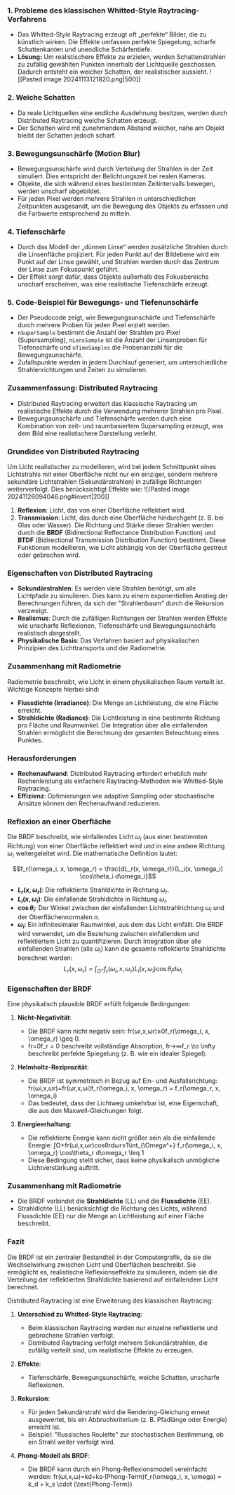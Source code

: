 ### 1. **Probleme des klassischen Whitted-Style Raytracing-Verfahrens**
   - Das Whitted-Style Raytracing erzeugt oft „perfekte“ Bilder, die zu künstlich wirken. Die Effekte umfassen perfekte Spiegelung, scharfe Schattenkanten und unendliche Schärfentiefe.
   - **Lösung:** Um realistischere Effekte zu erzielen, werden Schattenstrahlen zu zufällig gewählten Punkten innerhalb der Lichtquelle geschossen. Dadurch entsteht ein weicher Schatten, der realistischer aussieht.
![[Pasted image 20241113121820.png|500]]
### 2. **Weiche Schatten**
   - Da reale Lichtquellen eine endliche Ausdehnung besitzen, werden durch Distributed Raytracing weiche Schatten erzeugt.
   - Der Schatten wird mit zunehmendem Abstand weicher, nahe am Objekt bleibt der Schatten jedoch scharf.

### 3. **Bewegungsunschärfe (Motion Blur)**
   - Bewegungsunschärfe wird durch Verteilung der Strahlen in der Zeit simuliert. Dies entspricht der Belichtungszeit bei realen Kameras.
   - Objekte, die sich während eines bestimmten Zeitintervalls bewegen, werden unscharf abgebildet.
   - Für jeden Pixel werden mehrere Strahlen in unterschiedlichen Zeitpunkten ausgesandt, um die Bewegung des Objekts zu erfassen und die Farbwerte entsprechend zu mitteln.
### 4. **Tiefenschärfe**
   - Durch das Modell der „dünnen Linse“ werden zusätzliche Strahlen durch die Linsenfläche projiziert. Für jeden Punkt auf der Bildebene wird ein Punkt auf der Linse gewählt, und Strahlen werden durch das Zentrum der Linse zum Fokuspunkt geführt.
   - Der Effekt sorgt dafür, dass Objekte außerhalb des Fokusbereichs unscharf erscheinen, was eine realistische Tiefenschärfe erzeugt.
### 5. **Code-Beispiel für Bewegungs- und Tiefenunschärfe**
   - Der Pseudocode zeigt, wie Bewegungsunschärfe und Tiefenschärfe durch mehrere Proben für jeden Pixel erzielt werden.
   - `nSuperSample` bestimmt die Anzahl der Strahlen pro Pixel (Supersampling), `nLensSample` ist die Anzahl der Linsenproben für Tiefenschärfe und `nTimeSamples` die Probenanzahl für die Bewegungsunschärfe.
   - Zufallspunkte werden in jedem Durchlauf generiert, um unterschiedliche Strahlenrichtungen und Zeiten zu simulieren.
### **Zusammenfassung: Distributed Raytracing**
   - Distributed Raytracing erweitert das klassische Raytracing um realistische Effekte durch die Verwendung mehrerer Strahlen pro Pixel.
   - Bewegungsunschärfe und Tiefenschärfe werden durch eine Kombination von zeit- und raumbasiertem Supersampling erzeugt, was dem Bild eine realistischere Darstellung verleiht.
### Grundidee von Distributed Raytracing
Um Licht realistischer zu modellieren, wird bei jedem Schnittpunkt eines Lichtstrahls mit einer Oberfläche nicht nur ein einziger, sondern mehrere sekundäre Lichtstrahlen (Sekundärstrahlen) in zufällige Richtungen weiterverfolgt. Dies berücksichtigt Effekte wie:
![[Pasted image 20241126094046.png#invert|200]]
1. **Reflexion**: Licht, das von einer Oberfläche reflektiert wird.
2. **Transmission**: Licht, das durch eine Oberfläche hindurchgeht (z. B. bei Glas oder Wasser).
Die Richtung und Stärke dieser Strahlen werden durch die **BRDF** (Bidirectional Reflectance Distribution Function) und **BTDF** (Bidirectional Transmission Distribution Function) bestimmt. Diese Funktionen modellieren, wie Licht abhängig von der Oberfläche gestreut oder gebrochen wird.
### Eigenschaften von Distributed Raytracing
- **Sekundärstrahlen**: Es werden viele Strahlen benötigt, um alle Lichtpfade zu simulieren. Dies kann zu einem exponentiellen Anstieg der Berechnungen führen, da sich der "Strahlenbaum" durch die Rekursion verzweigt.
- **Realismus**: Durch die zufälligen Richtungen der Strahlen werden Effekte wie unscharfe Reflexionen, Tiefenschärfe und Bewegungsunschärfe realistisch dargestellt.
- **Physikalische Basis**: Das Verfahren basiert auf physikalischen Prinzipien des Lichttransports und der Radiometrie.
### Zusammenhang mit Radiometrie
Radiometrie beschreibt, wie Licht in einem physikalischen Raum verteilt ist. Wichtige Konzepte hierbei sind:
- **Flussdichte (Irradiance)**: Die Menge an Lichtleistung, die eine Fläche erreicht.
- **Strahldichte (Radiance)**: Die Lichtleistung in eine bestimmte Richtung pro Fläche und Raumwinkel.
Die Integration über alle einfallenden Strahlen ermöglicht die Berechnung der gesamten Beleuchtung eines Punktes.
### Herausforderungen
- **Rechenaufwand**: Distributed Raytracing erfordert erheblich mehr Rechenleistung als einfachere Raytracing-Methoden wie Whitted-Style Raytracing.
- **Effizienz**: Optimierungen wie adaptive Sampling oder stochastische Ansätze können den Rechenaufwand reduzieren.
### **Reflexion an einer Oberfläche**
Die BRDF beschreibt, wie einfallendes Licht $\omega_i$ (aus einer bestimmten Richtung) von einer Oberfläche reflektiert wird und in eine andere Richtung $\omega_r$ weitergeleitet wird. Die mathematische Definition lautet:

$$f_r(\omega_i, x, \omega_r) = \frac{dL_r(x, \omega_r)}{L_i(x, \omega_i) \cos\theta_i d\omega_i}$$

- **$L_r(x, \omega_r)$**: Die reflektierte Strahldichte in Richtung $\omega_r$.
- **$L_i(x, \omega_i)$**: Die einfallende Strahldichte in Richtung $\omega_i$.
- **$\cos \theta_i$**: Der Winkel zwischen der einfallenden Lichtstrahlrichtung $\omega_i$ und der Oberflächennormalen $n$.
- **$\omega_i$**: Ein infinitesimaler Raumwinkel, aus dem das Licht einfällt.
Die BRDF wird verwendet, um die Beziehung zwischen einfallendem und reflektiertem Licht zu quantifizieren. Durch Integration über alle einfallenden Strahlen (alle $\omega_i$) kann die gesamte reflektierte Strahldichte berechnet werden:
$$L_r(x, \omega_r) = \int_{\Omega^+} f_r(\omega_i, x, \omega_r) L_i(x, \omega_i) \cos\theta_i d\omega_i$$

### **Eigenschaften der BRDF**
Eine physikalisch plausible BRDF erfüllt folgende Bedingungen:
1. **Nicht-Negativität**:
    - Die BRDF kann nicht negativ sein: fr(ωi,x,ωr)≥0f_r(\omega_i, x, \omega_r) \geq 0.
    - fr=0f_r = 0 beschreibt vollständige Absorption, fr→∞f_r \to \infty beschreibt perfekte Spiegelung (z. B. wie ein idealer Spiegel).
2. **Helmholtz-Reziprozität**:
    
    - Die BRDF ist symmetrisch in Bezug auf Ein- und Ausfallsrichtung: fr(ωi,x,ωr)=fr(ωr,x,ωi)f_r(\omega_i, x, \omega_r) = f_r(\omega_r, x, \omega_i)
    - Das bedeutet, dass der Lichtweg umkehrbar ist, eine Eigenschaft, die aus den Maxwell-Gleichungen folgt.
3. **Energieerhaltung**:
    
    - Die reflektierte Energie kann nicht größer sein als die einfallende Energie: ∫Ω+fr(ωi,x,ωr)cos⁡θrdωr≤1\int_{\Omega^+} f_r(\omega_i, x, \omega_r) \cos\theta_r d\omega_r \leq 1
    - Diese Bedingung stellt sicher, dass keine physikalisch unmögliche Lichtverstärkung auftritt.

### **Zusammenhang mit Radiometrie**

- Die BRDF verbindet die **Strahldichte** (LL) und die **Flussdichte** (EE).
- Strahldichte (LL) berücksichtigt die Richtung des Lichts, während Flussdichte (EE) nur die Menge an Lichtleistung auf einer Fläche beschreibt.
### Fazit
Die BRDF ist ein zentraler Bestandteil in der Computergrafik, da sie die Wechselwirkung zwischen Licht und Oberflächen beschreibt. Sie ermöglicht es, realistische Reflexionseffekte zu simulieren, indem sie die Verteilung der reflektierten Strahldichte basierend auf einfallendem Licht berechnet.


Distributed Raytracing ist eine Erweiterung des klassischen Raytracing:

1. **Unterschied zu Whitted-Style Raytracing**:
    
    - Beim klassischen Raytracing werden nur einzelne reflektierte und gebrochene Strahlen verfolgt.
    - Distributed Raytracing verfolgt mehrere Sekundärstrahlen, die zufällig verteilt sind, um realistische Effekte zu erzeugen.
2. **Effekte**:
    
    - Tiefenschärfe, Bewegungsunschärfe, weiche Schatten, unscharfe Reflexionen.
3. **Rekursion**:
    
    - Für jeden Sekundärstrahl wird die Rendering-Gleichung erneut ausgewertet, bis ein Abbruchkriterium (z. B. Pfadlänge oder Energie) erreicht ist.
    - Beispiel: "Russisches Roulette" zur stochastischen Bestimmung, ob ein Strahl weiter verfolgt wird.
4. **Phong-Modell als BRDF**:
    
    - Die BRDF kann durch ein Phong-Reflexionsmodell vereinfacht werden: fr(ωi,x,ω)=kd+ks⋅(Phong-Term)f_r(\omega_i, x, \omega) = k_d + k_s \cdot (\text{Phong-Term})